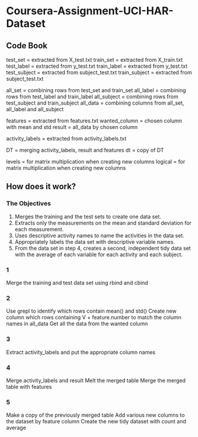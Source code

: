 # Coursera-Assignment-UCI-HAR-Dataset

## Code Book
test_set = extracted from X_test.txt
train_set = extracted from X_train.txt
test_label = extracted from y_test.txt
train_label = extracted from y_test.txt
test_subject = extracted from subject_test.txt
train_subject = extracted from subject_test.txt

all_set = combining rows from test_set and train_set
all_label = combining rows from test_label and train_label
all_subject = combining rows from test_subject and train_subject
all_data = combining columns from all_set, all_label and all_subject

features = extracted from features.txt
wanted_column = chosen column with mean and std
result = all_data by chosen column

activity_labels = extracted from activity_labels.txt

DT = merging activity_labels, result and features
dt = copy of DT

levels = for matrix multiplication when creating new columns
logical = for matrix multiplication when creating new columns


## How does it work?
### The Objectives
1. Merges the training and the test sets to create one data set.
2. Extracts only the measurements on the mean and standard deviation for each measurement. 
3. Uses descriptive activity names to name the activities in the data set.
4. Appropriately labels the data set with descriptive variable names. 
5. From the data set in step 4, creates a second, independent tidy data set with the average of each variable for each activity and each subject.

### 1
Merge the training and test data set using rbind and cbind

### 2
Use grepl to identify which rows contain mean() and std()
Create new column which rows containing V + feature.number to match the column names in all_data
Get all the data from the wanted column

### 3
Extract activity_labels and put the appropriate column names

### 4
Merge activity_labels and result
Melt the merged table
Merge the merged table with features

### 5
Make a copy of the previously merged table
Add various new columns to the dataset by feature column
Create the new tidy dataset with count and average

